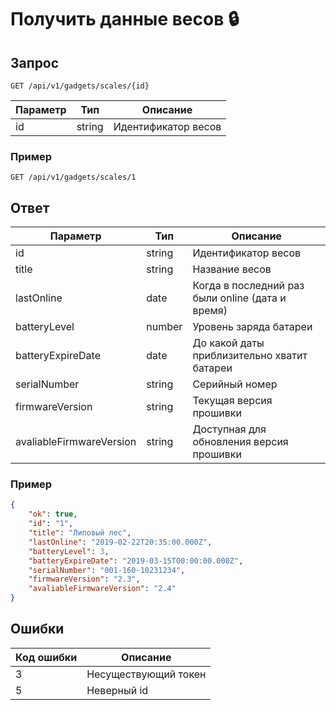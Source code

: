 # Получить данные весов :lock:

## Запрос

`GET /api/v1/gadgets/scales/{id}`

| Параметр | Тип    | Описание            |
|----------|--------|---------------------|
| id       | string | Идентификатор весов |

### Пример
`GET /api/v1/gadgets/scales/1`

## Ответ

| Параметр                 | Тип    | Описание                                         |
|--------------------------|--------|--------------------------------------------------|
| id                       | string | Идентификатор весов                              |
| title                    | string | Название весов                                   |
| lastOnline               | date   | Когда в последний раз были online (дата и время) |
| batteryLevel             | number | Уровень заряда батареи                           |
| batteryExpireDate        | date   | До какой даты приблизительно хватит батареи      |
| serialNumber             | string | Серийный номер                                   |
| firmwareVersion          | string | Текущая версия прошивки                          |
| avaliableFirmwareVersion | string | Доступная для обновления версия прошивки         |

### Пример
```JSON
{
    "ok": true,
    "id": "1",
    "title": "Липовый лес",
    "lastOnline": "2019-02-22T20:35:00.000Z",
    "batteryLevel": 3,
    "batteryExpireDate": "2019-03-15T00:00:00.000Z",
    "serialNumber": "001-160-10231234",
    "firmwareVersion": "2.3",
    "avaliableFirmwareVersion": "2.4"
}
```

## Ошибки
| Код ошибки | Описание                               |
|------------|----------------------------------------|
| 3          | Несуществующий токен                   |
| 5          | Неверный id                            |
